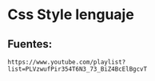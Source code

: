 # Css Style lenguaje
## Fuentes:
    https://www.youtube.com/playlist?list=PLVzwufPir354T6N3_73_BiZ4BcElBgcvT